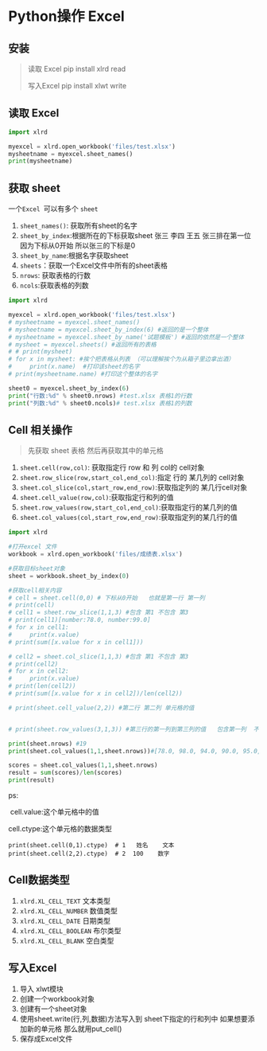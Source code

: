 # Python操作 Excel   

## 安装  

>  读取 Excel   pip install xlrd   read 
>
>  写入Excel   pip install xlwt    write 





## 读取 Excel   

```python
import xlrd

myexcel = xlrd.open_workbook('files/test.xlsx')
mysheetname = myexcel.sheet_names()
print(mysheetname)

```



## 获取 sheet  

一个`Excel `可以有多个 `sheet`

1. `sheet_names()`: 获取所有sheet的名字  
2. `sheet_by_index`:根据所在的下标获取sheet          张三  李四  王五  张三排在第一位 因为下标从0开始 所以张三的下标是0 
3. `sheet_by_name`:根据名字获取sheet  
4. `sheets`：获取一个Excel文件中所有的sheet表格  
5. `nrows`: 获取表格的行数  
6. `ncols`:获取表格的列数  

```python
import xlrd

myexcel = xlrd.open_workbook('files/test.xlsx')
# mysheetname = myexcel.sheet_names()
# mysheetname = myexcel.sheet_by_index(6) #返回的是一个整体
# mysheetname = myexcel.sheet_by_name('试题模板') #返回的依然是一个整体
# mysheet = myexcel.sheets() #返回所有的表格
# # print(mysheet)
# for x in mysheet: #挨个把表格从列表 （可以理解挨个为从箱子里边拿出酒）
#     print(x.name)  #打印该sheet的名字
# print(mysheetname.name) #打印这个整体的名字

sheet0 = myexcel.sheet_by_index(6)
print("行数:%d" % sheet0.nrows) #test.xlsx 表格1的行数
print("列数:%d" % sheet0.ncols)# test.xlsx 表格1的列数

```



## Cell 相关操作 

> 先获取 sheet 表格  然后再获取其中的单元格

1. `sheet.cell(row,col)`: 获取指定行 row 和 列 col的 cell对象 
2. `sheet.row_slice(row,start_col,end_col)`:指定 行的 某几列的  cell对象 
3. `sheet.col_slice(col,start_row,end_row)`:获取指定列的 某几行cell对象
4. `sheet.cell_value(row,col)`:获取指定行和列的值  
5. `sheet.row_values(row,start_col,end_col)`:获取指定行的某几列的值 
6. `sheet.col_values(col,start_row,end_row)`:获取指定列的某几行的值  

```python
import xlrd

#打开excel 文件
workbook = xlrd.open_workbook('files/成绩表.xlsx')

#获取目标sheet对象
sheet = workbook.sheet_by_index(0)

#获取cell相关内容
# cell = sheet.cell(0,0) # 下标从0开始   也就是第一行 第一列
# print(cell)
# cell1 = sheet.row_slice(1,1,3) #包含 第1 不包含 第3
# print(cell1)[number:78.0, number:99.0]
# for x in cell1:
#     print(x.value)
# print(sum([x.value for x in cell1]))

# cell2 = sheet.col_slice(1,1,3) #包含 第1 不包含 第3
# print(cell2)
# for x in cell2:
#     print(x.value)
# print(len(cell2))
# print(sum([x.value for x in cell2])/len(cell2))

# print(sheet.cell_value(2,2)) #第二行 第二列 单元格的值


# print(sheet.row_values(3,1,3)) #第三行的第一列到第三列的值   包含第一列  不包含第三列

print(sheet.nrows) #19
print(sheet.col_values(1,1,sheet.nrows))#[78.0, 98.0, 94.0, 90.0, 95.0, 99.0, 96.0, 96.0, 93.0, 90.0, 95.0, 96.0, 92.0, 90.0, 96.0, 98.0, 92.0, 99.0]

scores = sheet.col_values(1,1,sheet.nrows)
result = sum(scores)/len(scores)
print(result)
```



 ps: 

​	cell.value:这个单元格中的值  

   cell.ctype:这个单元格的数据类型 

```
print(sheet.cell(0,1).ctype)  # 1   姓名    文本
print(sheet.cell(2,2).ctype)  # 2  100    数字 
```



## Cell数据类型 

1. `xlrd.XL_CELL_TEXT` 文本类型
2. `xlrd.XL_CELL_NUMBER` 数值类型
3. `xlrd.XL_CELL_DATE` 日期类型
4. `xlrd.XL_CELL_BOOLEAN` 布尔类型
5. `xlrd.XL_CELL_BLANK` 空白类型



## 写入Excel  

1. 导入 xlwt模块 
2. 创建一个workbook对象  
3. 创建有一个sheet对象 
4. 使用sheet.write(行,列,数据)方法写入到 sheet下指定的行和列中  如果想要添加新的单元格 那么就用put_cell()
5. 保存成Excel文件  

```

```

